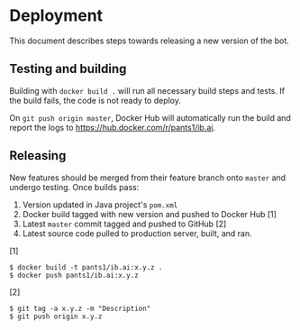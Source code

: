 # Deployment

This document describes steps towards releasing a new version of the bot.

## Testing and building

Building with `docker build .` will run all necessary build steps and tests. If the build fails, the code is not ready to deploy.

On `git push origin master`, Docker Hub will automatically run the build and report the logs to https://hub.docker.com/r/pants1/ib.ai.

## Releasing

New features should be merged from their feature branch onto `master` and undergo testing. Once builds pass:

1. Version updated in Java project's `pom.xml`
2. Docker build tagged with new version and pushed to Docker Hub [1]
3. Latest `master` commit tagged and pushed to GitHub [2]
4. Latest source code pulled to production server, built, and ran.

[1]
```
$ docker build -t pants1/ib.ai:x.y.z .
$ docker push pants1/ib.ai:x.y.z
```

[2]
```
$ git tag -a x.y.z -m "Description"
$ git push origin x.y.z
```